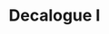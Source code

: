 ---
title: "Decalogue I"
year: 1989
rating: 4
stars: "★★★★"
rewatched: false
permalink: "decalogue-i"
watched_on: 2023-07-15
---